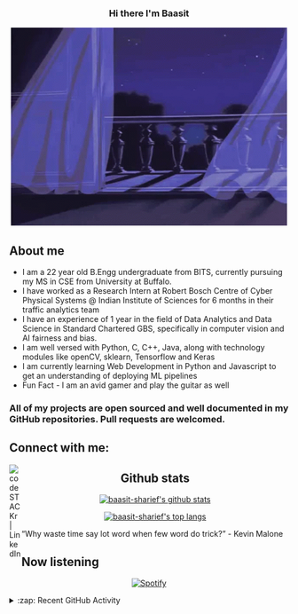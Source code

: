 <div align="center">

### Hi there I'm Baasit

![First](media/first.gif)

</div>

## About me

- I am a 22 year old B.Engg undergraduate from BITS, currently pursuing my MS in CSE from University at Buffalo.
- I have worked as a Research Intern at Robert Bosch Centre of Cyber Physical Systems @ Indian Institute of Sciences for 6 months in their traffic analytics team
- I have an experience of 1 year in the field of Data Analytics and Data Science in Standard Chartered GBS, specifically in computer vision and AI fairness and bias.
- I am well versed with Python, C, C++, Java, along with technology modules like openCV, sklearn, Tensorflow and Keras
- I am currently learning Web Development in Python and Javascript to get an understanding of deploying ML pipelines
- Fun Fact - I am an avid gamer and play the guitar as well


### All of my projects are open sourced and well documented in my GitHub repositories. Pull requests are welcomed.

## Connect with me:

[<img align="left" alt="codeSTACKr | LinkedIn" width="22px" src="https://cdn.jsdelivr.net/npm/simple-icons@v3/icons/linkedin.svg" />](https://www.linkedin.com/in/baasit-sharief/)


<div align="center">

## Github stats

[![baasit-sharief's github stats](https://github-readme-stats-8alnjiwr1-baasitsharief.vercel.app/api?username=baasitsharief&count_private=true&show_icons=true&theme=synthwave)](https://www.youtube.com/watch?v=EVSqUl-FtCI)

[![baasit-sharief's top langs](https://github-readme-stats-8alnjiwr1-baasitsharief.vercel.app/api/top-langs/?username=baasitsharief&theme=synthwave)](https://github.com/baasitsharief/github-readme-stats)

</div>

“Why waste time say lot word when few word do trick?” - Kevin Malone

## Now listening

<div align="center">

[![Spotify](https://novatorem-9mt09hbfi-baasitsharief.vercel.app/api/spotify)](https://open.spotify.com/user/31ersehmw3n7cjhqadh3jgltq6bi)

</div>

<details>
  <summary>:zap: Recent GitHub Activity</summary>

<!--START_SECTION:activity-->

<!--END_SECTION:activity-->

</details>
